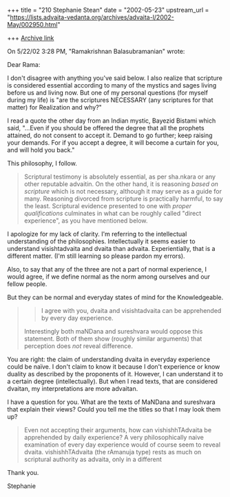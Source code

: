 +++
title = "210 Stephanie Stean"
date = "2002-05-23"
upstream_url = "https://lists.advaita-vedanta.org/archives/advaita-l/2002-May/002950.html"

+++
[Archive link](https://lists.advaita-vedanta.org/archives/advaita-l/2002-May/002950.html)

On 5/22/02 3:28 PM, "Ramakrishnan Balasubramanian" <balasr at YAHOO.COM> wrote:

Dear Rama:

I don't disagree with anything you've said below.  I also realize that
scripture is considered essential according to many of the mystics and sages
living before us and living now.  But one of my personal questions (for
myself during my life) is "are the scriptures NECESSARY (any scriptures for
that matter) for Realization and why?"

I read a quote the other day from an Indian mystic, Bayezid Bistami which
said,
"...Even if you should be offered the degree that all the prophets attained,
do not consent to accept it.  Demand to go further; keep raising your
demands.  For if you accept a degree, it will become a curtain for you, and
will hold you back."

This philosophy, I follow.

> Scriptural testimony is absolutely essential, as per
> sha.nkara or any other reputable advaitin. On the
> other hand, it is reasoning _based on scripture_ which
> is not necessary, although it may serve as a guide for
> many. Reasoning divorced from scripture is practically
> harmful, to say the least. Scriptural evidence
> presented to one with _proper qualifications_
> culminates in what can be roughly called "direct
> experience", as you have mentioned below.
>

I apologize for my lack of clarity.  I'm referring to the intellectual
understanding of the philosophies.  Intellectually it seems easier to
understand visishtadvaita and dvaita than advaita.  Experientially, that is
a different matter.  (I'm still learning so please pardon my errors).

Also, to say that any of the three are not a part of normal experience, I
would agree, if we define normal as the norm among ourselves and our fellow
people.  

But they can be normal and everyday states of mind for the Knowledgeable.

>> 
>> I agree with you, dvaita and visishtadvaita can be
>> apprehended by every day
>> experience.
> 
> Interestingly both maNDana and sureshvara would oppose
> this statement. Both of them show (roughly similar
> arguments) that perception does _not_ reveal
> difference.

You are right: the claim of understanding dvaita in everyday experience
could be naïve.  I don't claim to know it because I don't experience or know
duality as described by the proponents of it.  However, I can understand it
to a certain degree (intellectually).  But when I read texts, that are
considered dvaitan, my interpretations are more advaitan.

I have a question for you.  What are the texts of MaNDana and sureshvara
that explain their views?  Could you tell me the titles so that I may look
them up?

> 
> Even not accepting their arguments, how can
> vishishhTAdvaita be apprehended by daily experience? A
> very philosophically naive examination of every day
> experience would of course seem to reveal dvaita.
> vishishhTAdvaita (the rAmanuja type) rests as much on
> scriptural authority as advaita, only in a different

Thank you.

Stephanie

